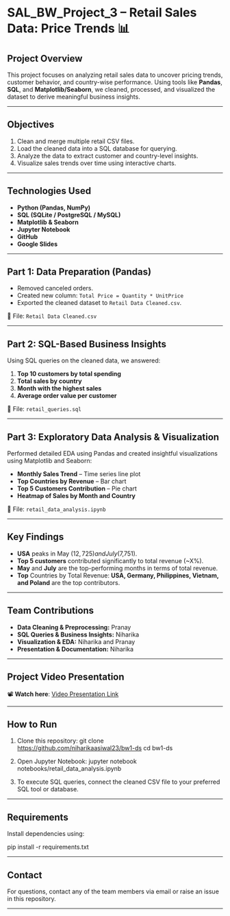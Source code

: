 # SAL_BW_Project_3 – Retail Sales Data: Price Trends 📊

## Project Overview

This project focuses on analyzing retail sales data to uncover pricing trends, customer behavior, and country-wise performance. Using tools like **Pandas**, **SQL**, and **Matplotlib/Seaborn**, we cleaned, processed, and visualized the dataset to derive meaningful business insights.

---

## Objectives

1. Clean and merge multiple retail CSV files.
2. Load the cleaned data into a SQL database for querying.
3. Analyze the data to extract customer and country-level insights.
4. Visualize sales trends over time using interactive charts.

---

## Technologies Used

- **Python (Pandas, NumPy)**
- **SQL (SQLite / PostgreSQL / MySQL)**
- **Matplotlib & Seaborn**
- **Jupyter Notebook**
- **GitHub**
- **Google Slides**

---

## Part 1: Data Preparation (Pandas)

- Removed canceled orders.
- Created new column: `Total Price = Quantity * UnitPrice`
- Exported the cleaned dataset to `Retail Data Cleaned.csv`.

📁 File: `Retail Data Cleaned.csv`

---

## Part 2: SQL-Based Business Insights

Using SQL queries on the cleaned data, we answered:

1. **Top 10 customers by total spending**
2. **Total sales by country**
3. **Month with the highest sales**
4. **Average order value per customer**

📁 File: `retail_queries.sql`

---

## Part 3: Exploratory Data Analysis & Visualization

Performed detailed EDA using Pandas and created insightful visualizations using Matplotlib and Seaborn:

- **Monthly Sales Trend** – Time series line plot
- **Top Countries by Revenue** – Bar chart
- **Top 5 Customers Contribution** – Pie chart
- **Heatmap of Sales by Month and Country**

📁 File: `retail_data_analysis.ipynb`

---

## Key Findings

- **USA** peaks in May ($12,725) and July ($7,751).
- **Top 5 customers** contributed significantly to total revenue (~X%).
- **May** and **July** are the top-performing months in terms of total revenue.
- **Top** Countries by Total Revenue: **USA, Germany, Philippines, Vietnam, and Poland** are the top contributors.

---

## Team Contributions

- **Data Cleaning & Preprocessing:** Pranay
- **SQL Queries & Business Insights:** Niharika
- **Visualization & EDA:** Niharika and Pranay
- **Presentation & Documentation:** Niharika

---

## Project Video Presentation

📽️ **Watch here**: [Video Presentation Link](https://drive.google.com/file/d/17v83XQWEAaYiki3fAaDv1G2u48jbHW6_/view?usp=sharing)

---

## How to Run

1. Clone this repository:
git clone https://github.com/niharikaasiwal23/bw1-ds
cd bw1-ds

2. Open Jupyter Notebook:
jupyter notebook notebooks/retail_data_analysis.ipynb

3. To execute SQL queries, connect the cleaned CSV file to your preferred SQL tool or database.

---

## Requirements

Install dependencies using:

pip install -r requirements.txt


---

## Contact

For questions, contact any of the team members via email or raise an issue in this repository.

---
